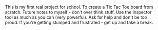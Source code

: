 This is my first real project for school. To create a Tic Tac Toe board from scratch. 
Future notes to myself - don't over think stuff. 
Use the inspector tool as much as you can (very powerful).
Ask for help and don't be too proud. 
If you're getting stumped and frustrated - get up and take a break.

